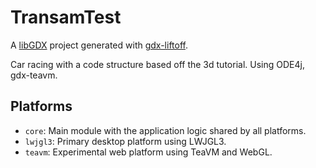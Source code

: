 # TransamTest

A [libGDX](https://libgdx.com/) project generated with [gdx-liftoff](https://github.com/tommyettinger/gdx-liftoff).

Car racing with a code structure based off the 3d tutorial. Using ODE4j, gdx-teavm.



## Platforms

- `core`: Main module with the application logic shared by all platforms.
- `lwjgl3`: Primary desktop platform using LWJGL3.
- `teavm`: Experimental web platform using TeaVM and WebGL.
